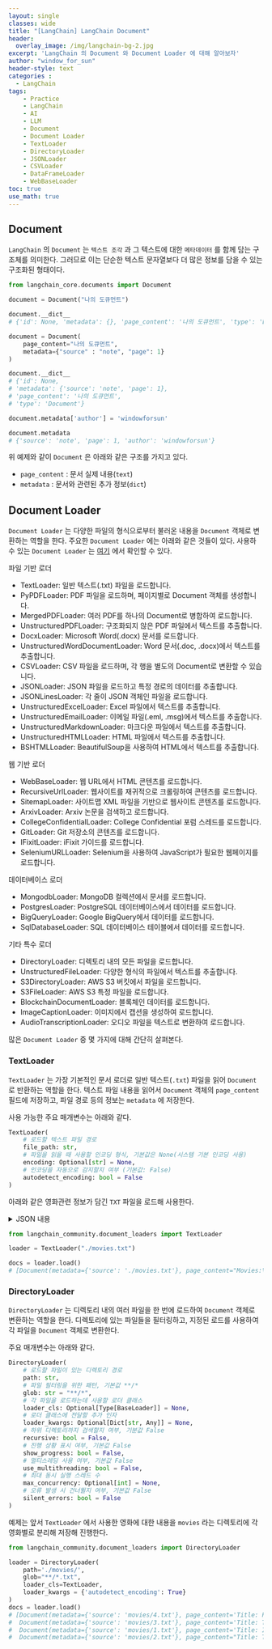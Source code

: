 ```yaml
--- 
layout: single
classes: wide
title: "[LangChain] LangChain Document"
header:
  overlay_image: /img/langchain-bg-2.jpg
excerpt: 'LangChain 의 Document 와 Document Loader 에 대해 알아보자'
author: "window_for_sun"
header-style: text
categories :
  - LangChain
tags:
    - Practice
    - LangChain
    - AI
    - LLM
    - Document
    - Document Loader
    - TextLoader
    - DirectoryLoader
    - JSONLoader
    - CSVLoader
    - DataFrameLoader
    - WebBaseLoader
toc: true
use_math: true
---  
```


## Document
`LangChain` 의 `Document` 는 `텍스트 조각` 과 그 텍스트에 대한 `메타데이터` 를 함께 담는 구조체를 의미한다. 
그러므로 이는 단순한 텍스트 문자열보다 더 많은 정보를 담을 수 있는 구조화된 형태이다. 

```python
from langchain_core.documents import Document

document = Document("나의 도큐먼트")

document.__dict__
# {'id': None, 'metadata': {}, 'page_content': '나의 도큐먼트', 'type': 'Document'}

document = Document(
    page_content="나의 도큐먼트",
    metadata={"source" : "note", "page": 1}
)

document.__dict__
# {'id': None,
# 'metadata': {'source': 'note', 'page': 1},
# 'page_content': '나의 도큐먼트',
# 'type': 'Document'}

document.metadata['author'] = 'windowforsun'

document.metadata
# {'source': 'note', 'page': 1, 'author': 'windowforsun'}
```  

위 예제와 같이 `Document` 은 아래와 같은 구조를 가지고 있다.  

- `page_content` : 문서 실제 내용(`text`)
- `metadata` : 문서와 관련된 추가 정보(`dict`)



## Document Loader
`Document Loader` 는 다양한 파일의 형식으로부터 불러온 내용을 `Document` 객체로 변환하는 역할을 한다. 
주요한 `Document Loader` 에는 아래와 같은 것들이 있다. 
사용하 수 있는 `Document Loader` 는 [여기](https://python.langchain.com/docs/integrations/document_loaders/)
에서 확인할 수 있다. 

파일 기반 로더

- TextLoader: 일반 텍스트(.txt) 파일을 로드합니다.
- PyPDFLoader: PDF 파일을 로드하며, 페이지별로 Document 객체를 생성합니다.
- MergedPDFLoader: 여러 PDF를 하나의 Document로 병합하여 로드합니다.
- UnstructuredPDFLoader: 구조화되지 않은 PDF 파일에서 텍스트를 추출합니다.
- DocxLoader: Microsoft Word(.docx) 문서를 로드합니다.
- UnstructuredWordDocumentLoader: Word 문서(.doc, .docx)에서 텍스트를 추출합니다.
- CSVLoader: CSV 파일을 로드하며, 각 행을 별도의 Document로 변환할 수 있습니다.
- JSONLoader: JSON 파일을 로드하고 특정 경로의 데이터를 추출합니다.
- JSONLinesLoader: 각 줄이 JSON 객체인 파일을 로드합니다.
- UnstructuredExcelLoader: Excel 파일에서 텍스트를 추출합니다.
- UnstructuredEmailLoader: 이메일 파일(.eml, .msg)에서 텍스트를 추출합니다.
- UnstructuredMarkdownLoader: 마크다운 파일에서 텍스트를 추출합니다.
- UnstructuredHTMLLoader: HTML 파일에서 텍스트를 추출합니다.
- BSHTMLLoader: BeautifulSoup을 사용하여 HTML에서 텍스트를 추출합니다.

웹 기반 로더

- WebBaseLoader: 웹 URL에서 HTML 콘텐츠를 로드합니다.
- RecursiveUrlLoader: 웹사이트를 재귀적으로 크롤링하여 콘텐츠를 로드합니다.
- SitemapLoader: 사이트맵 XML 파일을 기반으로 웹사이트 콘텐츠를 로드합니다.
- ArxivLoader: Arxiv 논문을 검색하고 로드합니다.
- CollegeConfidentialLoader: College Confidential 포럼 스레드를 로드합니다.
- GitLoader: Git 저장소의 콘텐츠를 로드합니다.
- IFixitLoader: iFixit 가이드를 로드합니다.
- SeleniumURLLoader: Selenium을 사용하여 JavaScript가 필요한 웹페이지를 로드합니다.


데이터베이스 로더

- MongodbLoader: MongoDB 컬렉션에서 문서를 로드합니다.
- PostgresLoader: PostgreSQL 데이터베이스에서 데이터를 로드합니다.
- BigQueryLoader: Google BigQuery에서 데이터를 로드합니다.
- SqlDatabaseLoader: SQL 데이터베이스 테이블에서 데이터를 로드합니다.


기타 특수 로더

- DirectoryLoader: 디렉토리 내의 모든 파일을 로드합니다.
- UnstructuredFileLoader: 다양한 형식의 파일에서 텍스트를 추출합니다.
- S3DirectoryLoader: AWS S3 버킷에서 파일을 로드합니다.
- S3FileLoader: AWS S3 특정 파일을 로드합니다.
- BlockchainDocumentLoader: 블록체인 데이터를 로드합니다.
- ImageCaptionLoader: 이미지에서 캡션을 생성하여 로드합니다.
- AudioTranscriptionLoader: 오디오 파일을 텍스트로 변환하여 로드합니다.  

많은 `Document Loader` 중 몇 가지에 대해 간단히 살펴본다.  

### TextLoader
`TextLoader` 는 가장 기본적인 문서 로더로 일반 텍스트(`.txt`) 파일을 읽어 `Document` 로 반환하는 역할을 한다. 
텍스트 파일 내용을 읽어서 `Document` 객체의 `page_content` 필드에 저장하고, 
파일 경로 등의 정보는 `metadata` 에 저장한다. 

사용 가능한 주요 매개변수는 아래와 같다. 

```python
TextLoader(
    # 로드할 텍스트 파일 경로
    file_path: str,
    # 파일을 읽을 때 사용할 인코딩 형식, 기본값은 None(시스템 기본 인코딩 사용)
    encoding: Optional[str] = None,
    # 인코딩을 자동으로 감지할지 여부 (기본값: False)
    autodetect_encoding: bool = False
)
```  


아래와 같은 영화관련 정보가 담긴 `TXT` 파일을 로드해 사용한다.


<details><summary>JSON 내용</summary>
<div markdown="1">

```txt
Movies:
1. Title: Inception
   Director: Christopher Nolan
   Release Year: 2010
   Genre: Action, Sci-Fi, Thriller
   Rating: 8.8
   Cast:
    - Leonardo DiCaprio as Dom Cobb
    - Joseph Gordon-Levitt as Arthur
    - Elliot Page as Ariadne

2. Title: The Shawshank Redemption
   Director: Frank Darabont
   Release Year: 1994
   Genre: Drama
   Rating: 9.3
   Cast:
    - Tim Robbins as Andy Dufresne
    - Morgan Freeman as Ellis Boyd 'Red' Redding

3. Title: The Matrix
   Director: The Wachowskis
   Release Year: 1999
   Genre: Action, Sci-Fi
   Rating: 8.7
   Cast:
    - Keanu Reeves as Neo
    - Laurence Fishburne as Morpheus
    - Carrie-Anne Moss as Trinity

4. Title: Parasite
   Director: Bong Joon-ho
   Release Year: 2019
   Genre: Drama, Thriller
   Rating: 8.5
   Cast:
    - Song Kang-ho as Kim Ki-taek
    - Lee Sun-kyun as Park Dong-ik
    - Cho Yeo-jeong as Park Yeon-kyo

5. Title: Avengers: Endgame
   Director: Anthony Russo, Joe Russo
   Release Year: 2019
   Genre: Action, Adventure, Sci-Fi
   Rating: 8.4
   Cast:
    - Robert Downey Jr. as Tony Stark / Iron Man
    - Chris Evans as Steve Rogers / Captain America
    - Scarlett Johansson as Natasha Romanoff / Black Widow

6. Title: Spirited Away
   Director: Hayao Miyazaki
   Release Year: 2001
   Genre: Animation, Adventure, Fantasy
   Rating: 8.6
   Cast:
    - Rumi Hiiragi as Chihiro Ogino (voice)
    - Miyu Irino as Haku (voice)
    - Mari Natsuki as Yubaba / Zeniba (voice)

7. Title: The Godfather
   Director: Francis Ford Coppola
   Release Year: 1972
   Genre: Crime, Drama
   Rating: 9.2
   Cast:
    - Marlon Brando as Don Vito Corleone
    - Al Pacino as Michael Corleone
    - James Caan as Sonny Corleone

8. Title: Interstellar
   Director: Christopher Nolan
   Release Year: 2014
   Genre: Adventure, Drama, Sci-Fi
   Rating: 8.6
   Cast:
    - Matthew McConaughey as Cooper
    - Anne Hathaway as Brand
    - Jessica Chastain as Murph
```  

</div>
</details>  


```python
from langchain_community.document_loaders import TextLoader

loader = TextLoader("./movies.txt")

docs = loader.load()
# [Document(metadata={'source': './movies.txt'}, page_content="Movies:\n1. Title: Inception\n   Director: Christopher Nolan\n   Release Year: 2010\n   Genre: Action, Sci-Fi, Thriller\n   Rating: 8.8\n   Cast:\n     - Leonardo DiCaprio as Dom Cobb\n     - Joseph Gordon-Levitt as Arthur\n     - Elliot Page as Ariadne\n\n2. Title: The Shawshank Redemption\n   Director: Frank Darabont\n   Release Year: 1994\n   Genre: Drama\n   Rating: 9.3\n   Cast:\n     - Tim Robbins as Andy Dufresne\n     - Morgan Freeman as Ellis Boyd 'Red' Redding\n\n3. Title: The Matrix\n   Director: The Wachowskis\n   Release Year: 1999\n   Genre: Action, Sci-Fi\n   Rating: 8.7\n   Cast:\n     - Keanu Reeves as Neo\n     - Laurence Fishburne as Morpheus\n     - Carrie-Anne Moss as Trinity\n\n4. Title: Parasite\n   Director: Bong Joon-ho\n   Release Year: 2019\n   Genre: Drama, Thriller\n   Rating: 8.5\n   Cast:\n     - Song Kang-ho as Kim Ki-taek\n     - Lee Sun-kyun as Park Dong-ik\n     - Cho Yeo-jeong as Park Yeon-kyo\n\n5. Title: Avengers: Endgame\n   Director: Anthony Russo, Joe Russo\n   Release Year: 2019\n   Genre: Action, Adventure, Sci-Fi\n   Rating: 8.4\n   Cast:\n     - Robert Downey Jr. as Tony Stark / Iron Man\n     - Chris Evans as Steve Rogers / Captain America\n     - Scarlett Johansson as Natasha Romanoff / Black Widow\n\n6. Title: Spirited Away\n   Director: Hayao Miyazaki\n   Release Year: 2001\n   Genre: Animation, Adventure, Fantasy\n   Rating: 8.6\n   Cast:\n     - Rumi Hiiragi as Chihiro Ogino (voice)\n     - Miyu Irino as Haku (voice)\n     - Mari Natsuki as Yubaba / Zeniba (voice)\n\n7. Title: The Godfather\n   Director: Francis Ford Coppola\n   Release Year: 1972\n   Genre: Crime, Drama\n   Rating: 9.2\n   Cast:\n     - Marlon Brando as Don Vito Corleone\n     - Al Pacino as Michael Corleone\n     - James Caan as Sonny Corleone\n\n8. Title: Interstellar\n   Director: Christopher Nolan\n   Release Year: 2014\n   Genre: Adventure, Drama, Sci-Fi\n   Rating: 8.6\n   Cast:\n     - Matthew McConaughey as Cooper\n     - Anne Hathaway as Brand\n     - Jessica Chastain as Murph")]
```  


### DirectoryLoader
`DirectoryLoader` 는 디렉토리 내의 여러 파일을 한 번에 로드하여 `Document` 객체로 변환하는 역할을 한다. 
디렉토리에 있는 파일들을 필터링하고, 지정된 로드를 사용하여 각 파일을 `Document` 객체로 변환한다. 

주요 매개변수는 아래와 같다.  


```python
DirectoryLoader(
    # 로드할 파일이 있는 디렉토리 경로
    path: str,
    # 파일 필터링을 위한 패턴, 기본값 **/*
    glob: str = "**/*",
    # 각 파일을 로드하는데 사용할 로더 클래스
    loader_cls: Optional[Type[BaseLoader]] = None,
    # 로더 클래스에 전달할 추가 인자
    loader_kwargs: Optional[Dict[str, Any]] = None,
    # 하위 디렉토리까지 검색할지 여부, 기분값 False
    recursive: bool = False,
    # 진행 상황 표시 여부, 기본값 False
    show_progress: bool = False,
    # 멀티스레딩 사용 여부, 기본값 False
    use_multithreading: bool = False,
    # 최대 동시 실행 스레드 수
    max_concurrency: Optional[int] = None,
    # 오류 발생 시 건너뛸지 여부, 기본값 False
    silent_errors: bool = False
)
```  

예제는 앞서 `TextLoader` 에서 사용한 영화에 대한 내용을 `movies` 라는 디렉토리에 각 영화별로 분리해 저장해 진행한다.  


```python
from langchain_community.document_loaders import DirectoryLoader

loader = DirectoryLoader(
    path='./movies/', 
    glob="**/*.txt", 
    loader_cls=TextLoader,
    loader_kwargs = {'autodetect_encoding': True}
)
docs = loader.load()
# [Document(metadata={'source': 'movies/4.txt'}, page_content='Title: Parasite\n   Director: Bong Joon-ho\n   Release Year: 2019\n   Genre: Drama, Thriller\n   Rating: 8.5\n   Cast:\n     - Song Kang-ho as Kim Ki-taek\n     - Lee Sun-kyun as Park Dong-ik\n     - Cho Yeo-jeong as Park Yeon-kyo'),
#  Document(metadata={'source': 'movies/3.txt'}, page_content='Title: The Matrix\n   Director: The Wachowskis\n   Release Year: 1999\n   Genre: Action, Sci-Fi\n   Rating: 8.7\n   Cast:\n     - Keanu Reeves as Neo\n     - Laurence Fishburne as Morpheus\n     - Carrie-Anne Moss as Trinity'),
#  Document(metadata={'source': 'movies/1.txt'}, page_content='Title: Inception\n   Director: Christopher Nolan\n   Release Year: 2010\n   Genre: Action, Sci-Fi, Thriller\n   Rating: 8.8\n   Cast:\n     - Leonardo DiCaprio as Dom Cobb\n     - Joseph Gordon-Levitt as Arthur\n     - Elliot Page as Ariadne'),
#  Document(metadata={'source': 'movies/2.txt'}, page_content="Title: The Shawshank Redemption\n   Director: Frank Darabont\n   Release Year: 1994\n   Genre: Drama\n   Rating: 9.3\n   Cast:\n     - Tim Robbins as Andy Dufresne\n     - Morgan Freeman as Ellis Boyd 'Red' Redding")]
```

